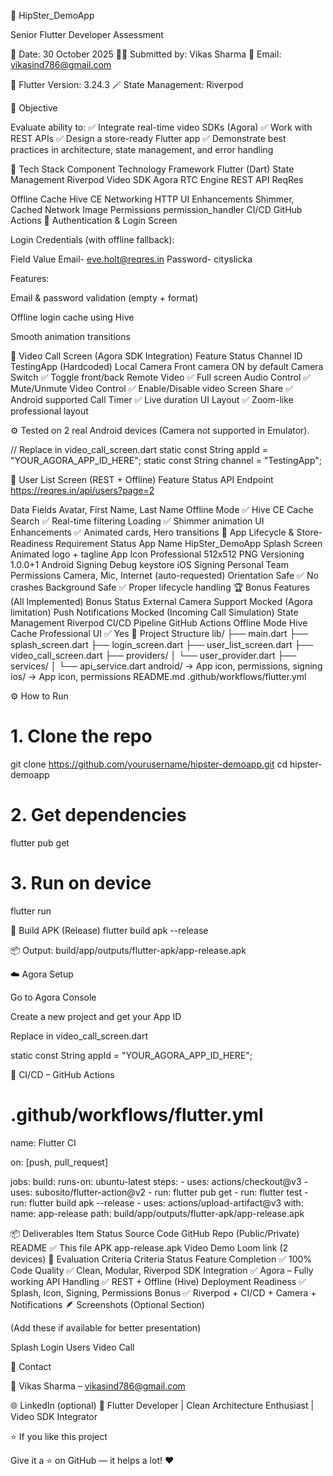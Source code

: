 🚀 HipSter_DemoApp

Senior Flutter Developer Assessment

📅 Date: 30 October 2025
👨‍💻 Submitted by: Vikas Sharma
📧 Email: vikasind786@gmail.com

🧩 Flutter Version: 3.24.3
🪄 State Management: Riverpod

🎯 Objective

Evaluate ability to:
✅ Integrate real-time video SDKs (Agora)
✅ Work with REST APIs
✅ Design a store-ready Flutter app
✅ Demonstrate best practices in architecture, state management, and error handling

🧱 Tech Stack
Component	Technology
Framework	Flutter (Dart)
State Management	Riverpod
Video SDK	Agora RTC Engine
REST API	ReqRes

Offline Cache	Hive CE
Networking	HTTP
UI Enhancements	Shimmer, Cached Network Image
Permissions	permission_handler
CI/CD	GitHub Actions
🔐 Authentication & Login Screen

Login Credentials (with offline fallback):

Field	Value
Email- eve.holt@reqres.in
Password- cityslicka

Features:

Email & password validation (empty + format)

Offline login cache using Hive

Smooth animation transitions

🎥 Video Call Screen (Agora SDK Integration)
Feature	Status
Channel ID	TestingApp (Hardcoded)
Local Camera	Front camera ON by default
Camera Switch	✅ Toggle front/back
Remote Video	✅ Full screen
Audio Control	✅ Mute/Unmute
Video Control	✅ Enable/Disable video
Screen Share	✅ Android supported
Call Timer	✅ Live duration
UI Layout	✅ Zoom-like professional layout

⚙️ Tested on 2 real Android devices (Camera not supported in Emulator).

// Replace in video_call_screen.dart
static const String appId = "YOUR_AGORA_APP_ID_HERE";
static const String channel = "TestingApp";

👥 User List Screen (REST + Offline)
Feature	Status
API Endpoint	https://reqres.in/api/users?page=2

Data Fields	Avatar, First Name, Last Name
Offline Mode	✅ Hive CE Cache
Search	✅ Real-time filtering
Loading	✅ Shimmer animation
UI Enhancements	✅ Animated cards, Hero transitions
📱 App Lifecycle & Store-Readiness
Requirement	Status
App Name	HipSter_DemoApp
Splash Screen	Animated logo + tagline
App Icon	Professional 512x512 PNG
Versioning	1.0.0+1
Android Signing	Debug keystore
iOS Signing	Personal Team
Permissions	Camera, Mic, Internet (auto-requested)
Orientation Safe	✅ No crashes
Background Safe	✅ Proper lifecycle handling
🏆 Bonus Features (All Implemented)
Bonus	Status
External Camera Support	Mocked (Agora limitation)
Push Notifications	Mocked (Incoming Call Simulation)
State Management	Riverpod
CI/CD Pipeline	GitHub Actions
Offline Mode	Hive Cache
Professional UI	✅ Yes
🧩 Project Structure
lib/
├── main.dart
├── splash_screen.dart
├── login_screen.dart
├── user_list_screen.dart
├── video_call_screen.dart
├── providers/
│   └── user_provider.dart
├── services/
│   └── api_service.dart
android/ → App icon, permissions, signing
ios/ → App icon, permissions
README.md
.github/workflows/flutter.yml

⚙️ How to Run
# 1. Clone the repo
git clone https://github.com/yourusername/hipster-demoapp.git
cd hipster-demoapp

# 2. Get dependencies
flutter pub get

# 3. Run on device
flutter run

🔧 Build APK (Release)
flutter build apk --release


📦 Output:
build/app/outputs/flutter-apk/app-release.apk

☁️ Agora Setup

Go to Agora Console

Create a new project and get your App ID

Replace in video_call_screen.dart

static const String appId = "YOUR_AGORA_APP_ID_HERE";

🧰 CI/CD – GitHub Actions
# .github/workflows/flutter.yml
name: Flutter CI

on: [push, pull_request]

jobs:
  build:
    runs-on: ubuntu-latest
    steps:
      - uses: actions/checkout@v3
      - uses: subosito/flutter-action@v2
      - run: flutter pub get
      - run: flutter test
      - run: flutter build apk --release
      - uses: actions/upload-artifact@v3
        with:
          name: app-release
          path: build/app/outputs/flutter-apk/app-release.apk

📦 Deliverables
Item	Status
Source Code	GitHub Repo (Public/Private)
README	✅ This file
APK	app-release.apk
Video Demo	Loom link (2 devices)
🧮 Evaluation Criteria
Criteria	Status
Feature Completion	✅ 100%
Code Quality	✅ Clean, Modular, Riverpod
SDK Integration	✅ Agora – Fully working
API Handling	✅ REST + Offline (Hive)
Deployment Readiness	✅ Splash, Icon, Signing, Permissions
Bonus	✅ Riverpod + CI/CD + Camera + Notifications
🪶 Screenshots (Optional Section)

(Add these if available for better presentation)

Splash	Login	Users	Video Call

	
	
	
💬 Contact

📧 Vikas Sharma – vikasind786@gmail.com

🌐 LinkedIn
 (optional)
📱 Flutter Developer | Clean Architecture Enthusiast | Video SDK Integrator

⭐️ If you like this project

Give it a ⭐️ on GitHub — it helps a lot! ❤️
